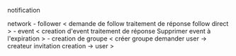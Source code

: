 notification
    
network
    - follower
        <
            demande de follow
            traitement de réponse
            follow direct
        >
    - event
        <
            creation d'event
            traitement de réponse
            Supprimer event à l'expiration
        >
    - creation de groupe
        <
            créer groupe
            demander user -> createur
            invitation creation -> user
        >